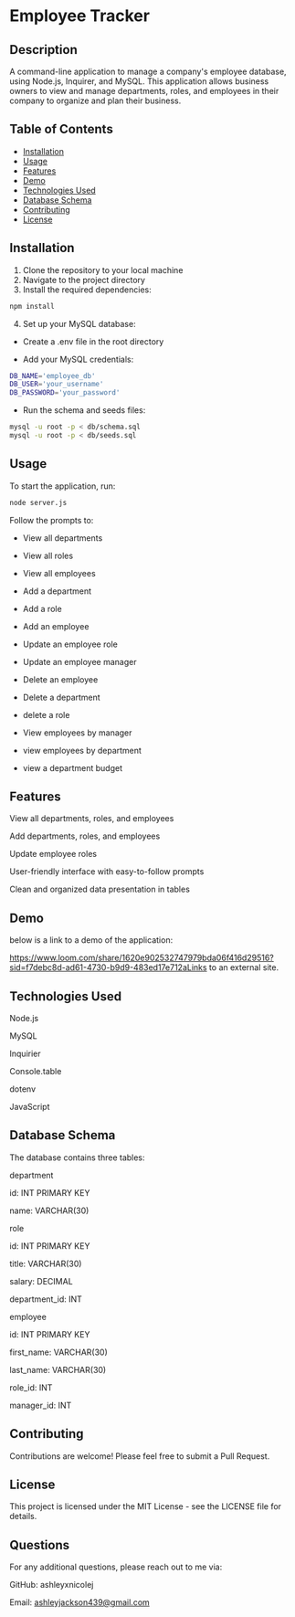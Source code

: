 # Employee Tracker

## Description
A command-line application to manage a company's employee database, using Node.js, Inquirer, and MySQL. This application allows business owners to view and manage departments, roles, and employees in their company to organize and plan their business.

## Table of Contents
- [Installation](#installation)
- [Usage](#usage)
- [Features](#features)
- [Demo](#demo)
- [Technologies Used](#technologies-used)
- [Database Schema](#database-schema)
- [Contributing](#contributing)
- [License](#license)

## Installation
1. Clone the repository to your local machine
2. Navigate to the project directory
3. Install the required dependencies:
```bash
npm install
```
4. Set up your MySQL database:
  - Create a .env file in the root directory

  - Add your MySQL credentials:
```bash
DB_NAME='employee_db'
DB_USER='your_username'
DB_PASSWORD='your_password'
```
  - Run the schema and seeds files:
```bash
mysql -u root -p < db/schema.sql
mysql -u root -p < db/seeds.sql
```

## Usage
To start the application, run:
```bash
node server.js
```
Follow the prompts to:

- View all departments
  
- View all roles
  
- View all employees
  
- Add a department
  
- Add a role
  
- Add an employee
  
- Update an employee role

- Update an employee manager

- Delete an employee

- Delete a department

- delete a role

- View employees by manager

- view employees by department

- view a department budget


## Features 
View all departments, roles, and employees

Add departments, roles, and employees

Update employee roles

User-friendly interface with easy-to-follow prompts

Clean and organized data presentation in tables


## Demo
below is a link to a demo of the application:

https://www.loom.com/share/1620e902532747979bda06f416d29516?sid=f7debc8d-ad61-4730-b9d9-483ed17e712aLinks to an external site.


## Technologies Used 
Node.js

MySQL

Inquirier

Console.table

dotenv

JavaScript


## Database Schema
The database contains three tables:

department

  id: INT PRIMARY KEY
  
  name: VARCHAR(30)
  
role

  id: INT PRIMARY KEY

  title: VARCHAR(30)
  
  salary: DECIMAL
  
  department_id: INT
  
employee

  id: INT PRIMARY KEY
  
  first_name: VARCHAR(30)
  
  last_name: VARCHAR(30)
  
  role_id: INT
  
  manager_id: INT


## Contributing 
Contributions are welcome! Please feel free to submit a Pull Request.


## License
This project is licensed under the MIT License - see the LICENSE file for details.


## Questions 
For any additional questions, please reach out to me via:

  GitHub: ashleyxnicolej

  Email: ashleyjackson439@gmail.com

